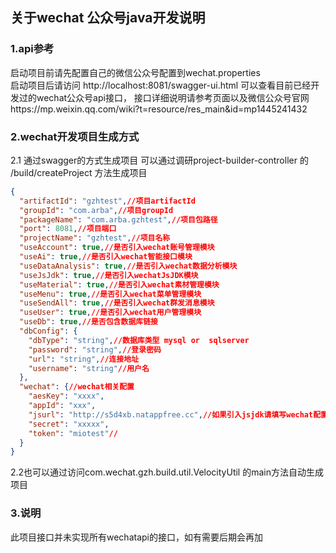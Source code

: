 ## 关于wechat 公众号java开发说明
### 1.api参考
启动项目前请先配置自己的微信公众号配置到wechat.properties  
启动项目后请访问 http://localhost:8081/swagger-ui.html
可以查看目前已经开发过的wechat公众号api接口，
接口详细说明请参考页面以及微信公众号官网https://mp.weixin.qq.com/wiki?t=resource/res_main&id=mp1445241432

### 2.wechat开发项目生成方式
2.1 通过swagger的方式生成项目
可以通过调研project-builder-controller  的 /build/createProject 方法生成项目
```  json
{
  "artifactId": "gzhtest",//项目artifactId
  "groupId": "com.arba",//项目groupId
  "packageName": "com.arba.gzhtest",//项目包路径
  "port": 8081,//项目端口
  "projectName": "gzhtest",//项目名称
  "useAccount": true,//是否引入wechat账号管理模块
  "useAi": true,//是否引入wechat智能接口模块
  "useDataAnalysis": true,//是否引入wechat数据分析模块
  "useJsJdk": true,//是否引入wechatJsJDK模块
  "useMaterial": true,//是否引入wechat素材管理模块
  "useMenu": true,//是否引入wechat菜单管理模块
  "useSendAll": true,//是否引入wechat群发消息模块
  "useUser": true,//是否引入wechat用户管理模块
  "useDb": true,//是否包含数据库链接
  "dbConfig": {
    "dbType": "string",//数据库类型 mysql or  sqlserver
    "password": "string",//登录密码
    "url": "string",//连接地址
    "username": "string"//用户名
  },
  "wechat": {//wechat相关配置
    "aesKey": "xxxx",
    "appId": "xxx",
    "jsurl": "http://s5d4xb.natappfree.cc",//如果引入jsjdk请填写wechat配置的安全域名
    "secret": "xxxxx",
    "token": "miotest"//
  }
}

``` 

2.2也可以通过访问com.wechat.gzh.build.util.VelocityUtil 的main方法自动生成项目


### 3.说明
此项目接口并未实现所有wechatapi的接口，如有需要后期会再加
